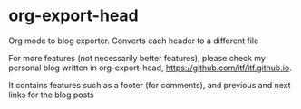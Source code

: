 # org-export-head
Org mode to blog exporter. Converts each header to a different file

For more features (not necessarily better features), please check my personal blog written in org-export-head, https://github.com/itf/itf.github.io.

It contains features such as a footer (for comments), and previous and next links for the blog posts

